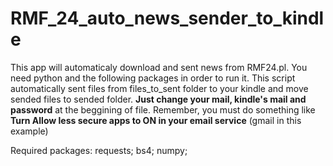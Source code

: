 # RMF_24_auto_news_sender_to_kindle
This app will automaticaly download and sent news from RMF24.pl. You need python and the following packages in order to run it. 
This script automatically sent files from files_to_sent folder to your kindle and move sended files to sended folder.
**Just change your mail, kindle's mail and password** at the beggining of file.
Remember, you must do something like **Turn Allow less secure apps to ON in your email service** (gmail in this example)

Required packages:
requests;
bs4;
numpy;



